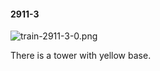 #### 2911-3
![train-2911-3-0.png](https://github.com/lil-lab/nlvr/raw/master/nlvr/train/images/41/train-2911-3-0.png "train-2911-3-0.png")

There is a tower with yellow base.